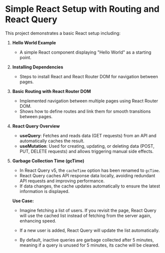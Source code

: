 # Simple React Setup with Routing and React Query

This project demonstrates a basic React setup including:

1. **Hello World Example**
   - A simple React component displaying "Hello World" as a starting point.

2. **Installing Dependencies**
   - Steps to install React and React Router DOM for navigation between pages.

3. **Basic Routing with React Router DOM**
   - Implemented navigation between multiple pages using React Router DOM.
   - Shows how to define routes and link them for smooth transitions between pages.

4. **React Query Overview**
   - **useQuery**: Fetches and reads data (GET requests) from an API and automatically caches the result.
   - **useMutation**: Used for creating, updating, or deleting data (POST, PUT, DELETE requests) and allows triggering manual side effects.

5. **Garbage Collection Time (gcTime)**
   - In React Query v5, the `cacheTime` option has been renamed to `gcTime`.
   - React Query caches API response data locally, avoiding redundant API requests and improving performance.
   - If data changes, the cache updates automatically to ensure the latest information is displayed.
   
   **Use Case:**
   - Imagine fetching a list of users. If you revisit the page, React Query will use the cached list instead of fetching from the server again, enhancing speed.
   - If a new user is added, React Query will update the list automatically.
   
   - By default, inactive queries are garbage collected after 5 minutes, meaning if a query is unused for 5 minutes, its cache will be cleared.